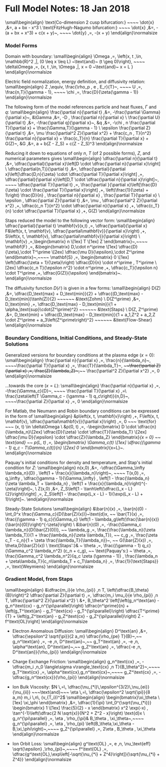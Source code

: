 # Full Model Notes: 18 Jan 2018

\small\begin{align}
	\text{Co-dimension 2 cusp bifurcation:} ~~~~ \dot{x} \,&=\, a + bx - x^3 \\
	\text{FitzHugh-Nagumo bifurcation:} ~~~~ \dot{x} \,&=\, -(a + bx + x^3) + c(x + y)~, ~~~~ \dot{y} \,=\, -(x + y)
\end{align}\normalsize

### Model Forms
Domain with boundary:
\small\begin{align}
	\Omega \,=\, \left\{x, t \,\in\, \mathbb{R}^2 \,|\, (0 \leq x \leq L) ~\text{and}~ (t \geq 0)\right\}, ~~~~ \delta\Omega \,=\, \{x, t \,\in\, \Omega \,|\, x = 0 ~\text{and}~ x = L \}
\end{align}\normalsize

Electric field normalization, energy definition, and diffusivity relation:
\small\begin{align}
	Z \,\equiv\, \frac{\rho_p \, e \, E_r}{T}~, ~~~~ U \,=\, \frac{n\,T}{\gamma - 1}, ~~~~ \chi \,=\, \frac{D}{\zeta(\gamma - 1)}
\end{align}\normalsize

The following form of the model references particle and heat fluxes, $\Gamma$ and $q$:
\small\begin{align}
	\frac{\partial n}{\partial t} \,&=\, -\frac{\partial \Gamma}{\partial x}~, &\Gamma \,&=\, -D \, \frac{\partial n}{\partial x} \\
	\frac{\partial U}{\partial t} \,&=\, -\frac{\partial q}{\partial x}~, &q \,&=\, -\chi \, n \frac{\partial T}{\partial x} + \frac{\Gamma\,T}{\gamma - 1} \\
	\epsilon \frac{\partial Z}{\partial t} \,&=\, \mu \frac{\partial^2 Z}{\partial x^2} + \frac{c_n \, T}{n^2} \frac{\partial n}{\partial x} + \frac{c_T}{n} \frac{\partial T}{\partial x} + G(Z)~, &G \,&=\, a + b(Z - Z_S) + c(Z - Z_S)^3
\end{align}\normalsize

Reducing it down to equations of only $n$, $T$ (of 2 possible forms), $Z$, and numerical parameters gives
\small\begin{align}
	\dfrac{\partial n}{\partial t} \,&=\, \dfrac{\partial}{\partial x}\left[D \cdot \dfrac{\partial n}{\partial x}\right] \\
	\dfrac{\partial(n\,T)}{\partial t} \,&=\, \dfrac{\partial}{\partial x}\left[\dfrac{D\,n}{\zeta} \cdot \dfrac{\partial T}{\partial x}\right] \,+\, \dfrac{\partial}{\partial x}\left[D\,T \cdot \dfrac{\partial n}{\partial x}\right]~, ~~~~ \dfrac{\partial T}{\partial t} \,=\, \frac{\partial }{\partial x}\left[\frac{D}{\zeta} \cdot \frac{\partial T}{\partial x}\right] \,+\, \left(\frac{1}{\zeta} + 1\right) \frac{D}{n} \, \frac{\partial n}{\partial x} \, \frac{\partial T}{\partial x} \\
	\epsilon \, \dfrac{\partial Z}{\partial t} \,&=\, \mu \, \dfrac{\partial^2 Z}{\partial x^2} \,+\, \dfrac{c_n T}{n^2} \cdot \dfrac{\partial n}{\partial x} \,+\, \dfrac{c_T}{n} \cdot \dfrac{\partial T}{\partial x} \,+\, G(Z)
\end{align}\normalsize

Staps reduced the model to the following vector form:
\small\begin{align}
	\dfrac{\partial}{\partial t} \mathbf{v}(x,t) \,=\, \dfrac{\partial}{\partial x} F&\left(x, t, \mathbf{v}, \dfrac{\partial\mathbf{v}}{\partial x}\right) \,+\, S\left(x, t, \mathbf{v}, \dfrac{\partial\mathbf{v}}{\partial x}\right) \\
\mathbf{v} \,=\,\begin{bmatrix} n \\[1ex] T \\[1ex] Z \end{bmatrix}~,~~~~
\mathbf{F} \,=\, &\begin{bmatrix}
			D\,\cdot n^\prime \\[1ex]
			\dfrac{D}{\zeta}\,\cdot T^\prime \\[2ex]
			\dfrac{\mu D}{\epsilon}\,\cdot Z^\prime
			\end{bmatrix}~,~~~~
\mathbf{S} \,=\, \begin{bmatrix}
			0 \\[1ex]
			\left(\dfrac{\zeta + 1}{\zeta}\right) \dfrac{D}{n} \cdot n^\prime \, T^\prime \\[2ex]
			\dfrac{c_n T}{\epsilon n^2} \cdot n^\prime \,+\, \dfrac{c_T}{\epsilon n} \cdot T^\prime \,+\, \dfrac{G(Z)}{\epsilon}
			\end{bmatrix}~.
\end{align}\normalsize

The diffusivity function $D(\mathcal{E})$ is given in a few forms:
\small\begin{align}
	D(Z) \,&=\, \dfrac{D_\text{max} + D_\text{min}}{2} + \dfrac{(D_\text{max} - D_\text{min})\tanh(Z)}{2} ~~~~~~ &\text{Zohm} \\
	D(Z^\prime) \,&=\, D_\text{min} \,+\, \dfrac{D_\text{max} - D_\text{min}}{1 + \alpha_\text{sup}\cdot(Z^\prime)^2} ~~~~~~ &\text{Staps} \\
	D(Z, Z^\prime) \,&=\, D_\text{min} + \dfrac{D_\text{max} - D_\text{min}}{1 + a_1\,Z^2 + a_2\,Z \cdot Z^\prime + a_3\left(Z^\prime\right)^2} ~~~~~~ &\text{Flow-Shear}
\end{align}\normalsize

### Boundary Conditions, Initial Conditions, and Steady-State Solutions

Generalized versions for boundary conditions at the plasma edge ($x=0$):
\small\begin{align}
	\frac{\partial n}{\partial x} \,=\, \frac{n}{\lambda_n}~, ~~~~\frac{\partial T}{\partial x} \,=\, \frac{T}{\lambda_T}~, ~~~~\frac{\partial Z}{\partial x} \,=\, \frac{Z}{\lambda_Z}~,~~~~ \frac{\partial^2 Z}{\partial x^2} \,=\, 0
\end{align}\normalsize

...towards the core ($x=L$):
\small\begin{align}
	\frac{\partial n}{\partial x} \,=\, -\frac{\Gamma_c}{D}~, ~~~~ \frac{\partial T}{\partial x} \,=\ \frac{\zeta\left(T \Gamma_c - (\gamma - 1) q_c\right)}{n\,D}~, ~~~~\frac{\partial Z}{\partial x} \,=\, 0
\end{align}\normalsize

For Matlab, the Neumann and Robin boundary conditions can be expressed in the form of
\small\begin{align}
	&p\left(x, t, \mathbf{v}\right) \,+\, F\left(x, t, \mathbf{v}, \dfrac{\partial\mathbf{v}}{\partial x}\right) \,=\, 0 ~~~ \text{for} ~~~ (x, t) \in \delta\Omega \\
&p(0, t) \,=\, -\begin{bmatrix}
				D \cdot \dfrac{n}{\lambda_n}\\[2ex]
				\dfrac{D}{\zeta} \cdot \dfrac{T}{\lambda_T} \\[2ex]
				\dfrac{\mu D}{\epsilon} \cdot \dfrac{Z}{\lambda_Z}
				\end{bmatrix}_{x = 0}
~~ \text{and} ~~
p(L, t) \,=\, \begin{bmatrix}
				\Gamma_c(t) \\[1ex]
				\dfrac{(\gamma - 1) q_c - T\Gamma_c(t)}{n} \\[2ex]
				0
				\end{bmatrix}_{x=L}~.
\end{align}\normalsize

Paquay's initial conditions for density and temperature, and Stap's initial condition for $Z$:
\small\begin{align}
	n(x,0) \,&=\, -\dfrac{\Gamma_\infty \lambda_n}{D} \, \left(1 + \frac{x}{\lambda_n}\right)~, ~~~~ T(x,0) \,=\, q_\infty \, \dfrac{\gamma - 1}{\Gamma_\infty} \, \left[1 - \frac{\lambda_n}{\zeta \lambda_T + \lambda_n} \, \left(1 + \frac{x}{\lambda_n}\right)^{-\zeta}\right]~, \\
	Z(x,0) \,&=\, Z_S\left[1 - \tanh\left(\dfrac{L\,x - L}{2}\right)\right] \,=\, Z_S\left[1 - \frac{\exp(L\,x - L) - 1}{\exp(L\,x - L) + 1}\right]~.
\end{align}\normalsize

Steady-State Solutions
\small\begin{align}
	&\bar{n}(x) \,=\, \bar{n}(0) - \int_0^x \frac{\Gamma_c}{D(\bar{Z}(x))}~\text{d}x, ~~ \bar{T}(x) \,=\, \frac{(\gamma - 1) q_c}{\Gamma_c} \left(1 - \lambda_g\left(\frac{\bar{n}(x)}{\bar{n}(0)}\right)^{-\zeta}\right) \\
	&\bar{n}(0) \,=\, -\frac{\Gamma_c \lambda_n}{D(\bar{Z}(0))}, ~~ \lambda_g \,=\, \frac{\frac{\lambda_n}{\zeta \lambda_T}}{1 + \frac{\lambda_n}{\zeta \lambda_T}}, ~~ c_g \,=\, \frac{\zeta c_T - c_n}{1 + \zeta \frac{\lambda_T}{\lambda_n}}~, ~~ G(\bar{Z}(x)) \,=\, \theta\,D(\bar{Z}(x)) \\
	\text{Staps':}& ~ \theta \,=\, \frac{(\gamma - 1) q_c}{\Gamma_c^2 \lambda_n^2} (c_n + c_g), ~~ \text{Paquay's:} ~ \theta \,=\, \frac{\Gamma_c^2 \lambda_n^2}{q_c \zeta (\gamma - 1)} \, \frac{\lambda_n + \zeta\lambda_T}{c_n\lambda_T + c_T\lambda_n} \,=\, \frac{1}{\text{Staps}} \,=\, \text{Weymiens}
\end{align}\normalsize

### Gradient Model, from Staps
\small\begin{align}
	&\dfrac{m_i}{e \rho_{pi}} \,n T\, \left(\dfrac{B_\theta}{B}\right)^2 \dfrac{\partial Z}{\partial t} \,=\, \dfrac{m_i \mu_i}{e \rho_{pi}} \,n T\, \dfrac{\partial^2 Z}{\partial x^2} \\
	&+\, B_\theta^2 \left[\left(g_n^\text{an} - g_n^\text{cx} - g_n^{\pi\parallel}\right) \dfrac{n^\prime}{n} + \left(g_T^\text{an} - g_T^\text{cx} - g_T^{\pi\parallel}\right) \dfrac{T^\prime}{T} + \left(g_Z^\text{an} - g_Z^\text{cx} - g_Z^{\pi\parallel}\right) Z - f^\text{OL}\right]
\end{align}\normalsize

+ Electron Anomalous Diffusion:
\small\begin{align}
	D^\text{an} \,&=\, \dfrac{\epsilon^2 \sqrt{\pi}}{2 a_m} \dfrac{\rho_{pe} T}{B}~,~~ g_n^\text{an} \,=\, -e \,n\, D^\text{an}~,~~ g_T^\text{an} \,=\, -e \,n\, \alpha^\text{an}\, D^\text{an}~,~~ g_Z^\text{an} \,=\, \dfrac{-e \,n\, D^\text{an}}{\rho_{pi}}
\end{align}\normalsize

+ Charge Exchange Friction:
\small\begin{align}
	g_n^\text{cx} \,=\, -\dfrac{m_i \,n_0 \langle\sigma v\rangle_\text{cx} \,n T}{B_\theta^2}~,~~~~ g_T^\text{cx} \,=\, \alpha^\text{cx}\,g_n^\text{cx}~,~~~~ g_Z^\text{cx} \,=\, -\dfrac{g_n^\text{cx}}{\rho_{pi}}
\end{align}\normalsize

+ Ion Bulk Viscosity: $N \,=\, \dfrac{\nu_{*i}\,\epsilon^{3/2}\,\nu_{ei}}{\nu_{ii}} ~~~\text{and}~~~ \eta \,=\, \dfrac{\epsilon^2 \sqrt{\pi}}{8 a_m} m_i \,n\, (v_{T_i})^2$
\small\begin{align}
	\begin{bmatrix}\xi_\theta \\[1ex] \xi_\phi \end{bmatrix} \,&=\, \dfrac{1}{\pi} \int_0^{\sqrt{\nu_{*i}}} \begin{bmatrix} 1 \\[1ex] \frac{5}{2} - x \end{bmatrix} x^2 \exp(-x) \, \tan^{-1}\left(\dfrac{2 N \sqrt{x}}{N^2 + Z^2 - x}\right) \text{d}x \\
	g_n^{\pi\parallel} \,=\, \eta \, \rho_{\pi}& B_\theta \, \xi_\theta~,~~~~ g_n^{\pi\parallel} \,=\, \eta \, \rho_{pi} \left(B_\theta\,\xi_\theta - B\,\xi_\phi\right)~,~~~~ g_Z^{\pi\parallel} \,=\, 2\eta \, B_\theta \, \xi_\theta
\end{align}\normalsize

<!--- Original line for Ion Bulk Viscosity integrals
	\begin{pmatrix}\xi_\theta \\[1ex] \xi_\phi \end{pmatrix} \,&=\, \dfrac{1}{\pi} \int_0^{\sqrt{\nu_{*i}}} \begin{pmatrix} 1 \\ \frac{5}{2} - x \end{pmatrix} x^2 \exp(-x) \left[\int_{-1}^{+1} \dfrac{N / \sqrt{x} ~~ \text{d}y}{\left(y + Z / \sqrt{x}\right)^2 + \left(N / \sqrt{x}\right)^2}\right] \text{d}x \\
--->

+ Ion Orbit Loss:
\small\begin{align}
	g^\text{OL} \,=\, e \,n\, \nu_\text{eff} \sqrt{\epsilon} \,\rho_{pi}~,~~~~ f^\text{OL} \,=\, \dfrac{g^\text{OL}\,\exp\left[-\sqrt{\nu_{*i} + Z^4}\right]}{\sqrt{\nu_{*i} + Z^4}}
\end{align}\normalsize

